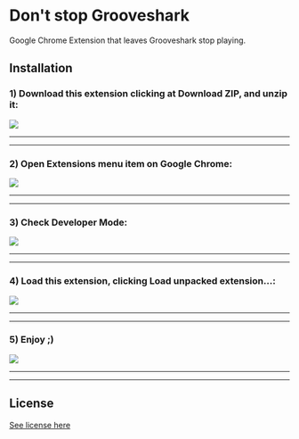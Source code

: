 # Don't stop Grooveshark

Google Chrome Extension that leaves Grooveshark stop playing.

## Installation

### 1) Download this extension clicking at **Download ZIP**, and unzip it:

![](https://raw.githubusercontent.com/fdaciuk/dont-stop-grooveshark/master/install-images/01-download.png)

----
----

### 2) Open **Extensions** menu item on Google Chrome:
![](https://raw.githubusercontent.com/fdaciuk/dont-stop-grooveshark/master/install-images/02-extensions.png)

----
----

### 3) Check **Developer Mode**:
![](https://raw.githubusercontent.com/fdaciuk/dont-stop-grooveshark/master/install-images/03-developer-mode.png)

----
----

### 4) Load this extension, clicking **Load unpacked extension...**:
![](https://raw.githubusercontent.com/fdaciuk/dont-stop-grooveshark/master/install-images/04-load-extension.png)

----
----

### 5) Enjoy ;)
![](https://raw.githubusercontent.com/fdaciuk/dont-stop-grooveshark/master/install-images/05-enjoy.png)

----
----

## License

[See license here](https://github.com/fdaciuk/dont-stop-grooveshark/blob/master/LICENSE.md)